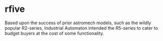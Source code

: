 rfive
=====

Based upon the success of prior astromech models, such as the wildly popular R2-series, Industrial Automaton intended the R5-series to cater to budget buyers at the cost of some functionality.
